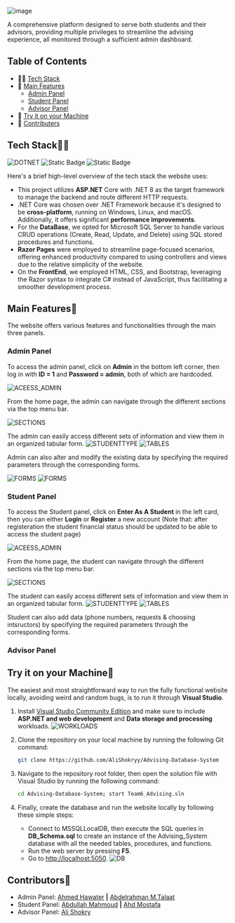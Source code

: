 ![image](https://www.pwcs.edu/userfiles/servers/server_340140/image/student-services/school-counseling/academic_advising.png)

A comprehensive platform designed to serve both students and their advisors, providing multiple privileges to streamline the advising experience, all monitored through a sufficient admin dashboard.

## Table of Contents

- 🧑‍💻 [Tech Stack](#tech-stack)
- 🛫 [Main Features](#main-features)
  - [Admin Panel](#admin-panel)
  - [Student Panel](#student-panel)
  - [Advisor Panel](#advisor-panel)
- 🔨 [Try it on your Machine](#try-it-on-your-machine)
- 🤝 [Contributers](#contributors)

## Tech Stack🧑‍💻

![DOTNET](https://img.shields.io/badge/.NET_8-%20%23512BD4?style=for-the-badge&logo=dotnet&logoColor=white&labelColor=%23512BD4&color=%23512BD4)
![Static Badge](https://img.shields.io/badge/MSSQL-%23CC2927?style=for-the-badge&logo=microsoftsqlserver&logoColor=white&labelColor=%23CC2927&color=%23CC2927)
![Static Badge](https://img.shields.io/badge/Razor%20Pages-%23512BD4?style=for-the-badge&logo=blazor&logoColor=white&labelColor=%23512BD4&color=%23512BD4)

Here's a brief high-level overview of the tech stack the website uses:

- This project utilizes **ASP.NET** Core with .NET 8 as the target framework to manage the backend and route different HTTP requests.
- .NET Core was chosen over .NET Framework because it's designed to be **cross-platform**, running on Windows, Linux, and macOS. Additionally, it offers significant **performance improvements**.
- For the **DataBase**, we opted for Microsoft SQL Server to handle various CRUD operations (Create, Read, Update, and Delete) using SQL stored procedures and functions.
- **Razor Pages** were employed to streamline page-focused scenarios, offering enhanced productivity compared to using controllers and views due to the relative simplicity of the website.
- On the **FrontEnd**, we employed HTML, CSS, and Bootstrap, leveraging the Razor syntax to integrate C# instead of JavaScript, thus facilitating a smoother development process.

## Main Features🛫

The website offers various features and functionalities through the main three panels.

### Admin Panel

To access the admin panel, click on **Admin** in the bottom left corner, then log in with **ID = 1** and **Password = admin**, both of which are hardcoded.

![ACEESS_ADMIN](readme_assets/admin_login.gif)

From the home page, the admin can navigate through the different sections via the top menu bar.

![SECTIONS](readme_assets/admin_sections.gif)

The admin can easily access different sets of information and view them in an organized tabular form.
![STUDENTTYPE](readme_assets/student_type.png)
![TABLES](readme_assets/table_view.png)

Admin can also alter and modify the existing data by specifying the required parameters through the corresponding forms.

![FORMS](readme_assets/admin_form.png)
![FORMS](readme_assets/admin_form2.png)

### Student Panel

To access the Student panel, click on **Enter As A Student** in the left card, then you can either **Login** or **Register** a new account (Note that: after registeration the student financial status should be updated to be able to access the student page)

![ACEESS_ADMIN](readme_assets/admin_login.gif)

From the home page, the student can navigate through the different sections via the top menu bar.

![SECTIONS](readme_assets/admin_sections.gif)

The student can easily access different sets of information and view them in an organized tabular form.
![STUDENTTYPE](readme_assets/student_type.png)
![TABLES](readme_assets/table_view.png)

Student can also add data (phone numbers, requests & choosing intsructors) by specifying the required parameters through the corresponding forms.

### Advisor Panel

## Try it on your Machine🔨

The easiest and most straightforward way to run the fully functional website locally, avoiding weird and random bugs, is to run it through **Visual Studio**.

1. Install [Visual Studio Community Edition](https://visualstudio.microsoft.com/vs/community/) and make sure to include **ASP\.NET and web development** and **Data storage and processing** workloads.
![WORKLOADS](readme_assets/workloads.png)

2. Clone the repository on your local machine by running the following Git command:

    ```bash
    git clone https://github.com/AliShokryy/Advising-Database-System
    ```

3. Navigate to the repository root folder, then open the solution file with Visual Studio by running the following command:

    ```bash
    cd Advising-Database-System; start Team6_Advising.sln
    ```

4. Finally, create the database and run the website locally by following these simple steps:
   - Connect to MSSQLLocalDB, then execute the SQL queries in **DB_Schema.sql** to create an instance of the Advising_System database with all the needed tables, procedures, and functions.
   - Run the web server by pressing **F5**.
   - Go to [http://localhost:5050](http://localhost:5050).
![DB](readme_assets/db_connection.gif)

## Contributors🤝

- Admin Panel: [Ahmed Hawater](https://github.com/AhmedHawater2003) **|** [Abdelrahman M.Talaat](https://github.com/Talaat-jr)
- Student Panel: [Abdullah Mahmoud](https://github.com/dodzii) **|** [Ahd Mostafa](https://github.com/AhdMostafa0)
- Advisor Panel: [Ali Shokry](https://github.com/AliShokryy)

